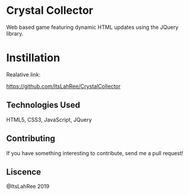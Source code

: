 # Crystal Collector
Web based game featuring dynamic HTML updates using the JQuery library. 

# Instillation

Realative link:

https://github.com/ItsLahRee/CrystalCollector

## Technologies Used

HTML5, CSS3, JavaScript, JQuery

## Contributing

If you have something interesting to contribute, send me a pull request!

## Liscence

@ItsLahRee 2019